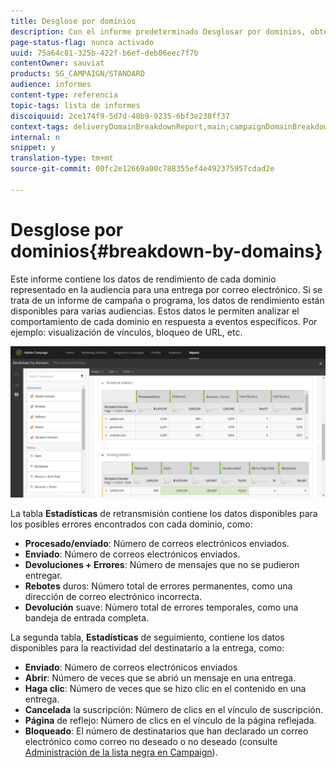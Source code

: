 ```yaml
---
title: Desglose por dominios
description: Con el informe predeterminado Desglosar por dominios, obtenga información sobre los datos de rendimiento de las entregas en función de cada dominio del cliente.
page-status-flag: nunca activado
uuid: 75a64c81-325b-422f-b6ef-deb06eec7f7b
contentOwner: sauviat
products: SG_CAMPAIGN/STANDARD
audience: informes
content-type: referencia
topic-tags: lista de informes
discoiquuid: 2ce174f9-5d7d-48b9-9235-6bf3e238ff37
context-tags: deliveryDomainBreakdownReport,main;campaignDomainBreakdownReport,main;programDomainBreakdownReport,main
internal: n
snippet: y
translation-type: tm+mt
source-git-commit: 00fc2e12669a00c788355ef4e492375957cdad2e

---
```



# Desglose por dominios{#breakdown-by-domains}

Este informe contiene los datos de rendimiento de cada dominio representado en la audiencia para una entrega por correo electrónico. Si se trata de un informe de campaña o programa, los datos de rendimiento están disponibles para varias audiencias. Estos datos le permiten analizar el comportamiento de cada dominio en respuesta a eventos específicos. Por ejemplo: visualización de vínculos, bloqueo de URL, etc.

![](assets/delivery_reports_6.png)

La tabla **Estadísticas** de retransmisión contiene los datos disponibles para los posibles errores encontrados con cada dominio, como:

* **Procesado/enviado**: Número de correos electrónicos enviados.
* **Enviado**: Número de correos electrónicos enviados.
* **Devoluciones + Errores**: Número de mensajes que no se pudieron entregar.
* **Rebotes** duros: Número total de errores permanentes, como una dirección de correo electrónico incorrecta.
* **Devolución** suave: Número total de errores temporales, como una bandeja de entrada completa.

La segunda tabla, **Estadísticas** de seguimiento, contiene los datos disponibles para la reactividad del destinatario a la entrega, como:

* **Enviado**: Número de correos electrónicos enviados
* **Abrir**: Número de veces que se abrió un mensaje en una entrega.
* **Haga clic**: Número de veces que se hizo clic en el contenido en una entrega.
* **Cancelada** la suscripción: Número de clics en el vínculo de suscripción.
* **Página** de reflejo: Número de clics en el vínculo de la página reflejada.
* **Bloqueado**: El número de destinatarios que han declarado un correo electrónico como correo no deseado o no deseado (consulte [Administración de la lista negra en Campaign](../../audiences/using/about-opt-in-and-opt-out-in-campaign.md)).

